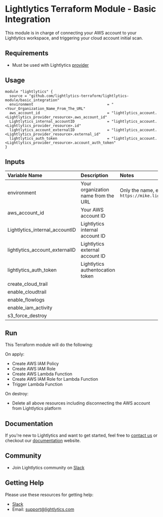 Lightlytics Terraform Module - Basic Integration
===========
This module is in charge of connecting your AWS account to your Lightlytics workspace, and triggering your cloud account initial scan.


Requirements
------------
- Must be used with Lightlytics [provider](https://github.com/lightlytics-terraform/lightlytics-provider.git)


Usage
-----
```hcl
module "lightlytics" {
  source = "github.com/lightlytics-terraform/lightlytics-module/basic_integration"
  environment                                  = "<Your_Organization_Name_From_The_URL"
  aws_account_id                               = "lightlytics_account.<Lightlytics_provider_resource>.aws_account_id"
  Lightlytics_internal_accountID               = "lightlytics_account.<Lightlytics_provider_resource>.id"
  lightlytics_account_externalID               = "lightlytics_account.<Lightlytics_provider_resource>.external_id"
  lightlytics_auth_token                       = "lightlytics_account.<Lightlytics_provider_resource>.account_auth_token"
}
```

Inputs
------
| Variable Name                     | Description                             									 | Notes                                                       | Type     | Required? | Default |
| :-------------------------------- | :------------------------------------------------------------------------- | :---------------------------------------------------------- |:---------|:--------- |:--------|
| environment                       | Your organization name from the URL     									 | Only the name, e.g mike from `https://mike.lightlytics.com` | `string` | Yes       | n/a     |
| aws_account_id                    | Your AWS account ID                    									 |                                                             | `string` | Yes       | n/a     |
| Lightlytics_internal_accountID    | Lightlytics internal account ID       								     |                                                             | `string` | Yes       | n/a     |
| lightlytics_account_externalID    | Lightlytics external account ID        									 |                                                             | `string` | Yes       | n/a     |
| lightlytics_auth_token            | Lightlytics authentocation token        									 |                                                             | `string` | Yes       | n/a     | 
| create_cloud_trail                |                                      									     |                                                             | `bool`   | No        | `false` |
| enable_cloudtrail                 |                                     									     |															   | `bool`   | No        | `true`  |
| enable_flowlogs                   |                                									         |															   | `bool`   | No        | `true`  |
| enable_iam_activity               |                                        									 |															   | `bool`   | No        | `true`  |
| s3_force_destroy                  |                                    									     |															   | `bool`   | No        | `true`  |


Run
---
This Terraform module will do the following:

On apply:
- Create AWS IAM Policy
- Create AWS IAM Role
- Create AWS Lambda Function
- Create AWS IAM Role for Lambda Function
- Trigger Lambda Function

On destroy:
- Delete all above resources including disconnecting the AWS account from Lightlytics platform


Documentation
-------------
If you're new to Lightlytics and want to get started, feel free to [contact us](https://www.lightlytics.com/contact-us) or checkout our [documentation](https://docs.lightlytics.com/) website.


Community
---------
- Join Lightlytics community on [Slack](https://join.slack.com/t/lightlyticscommunity/shared_invite/zt-1f7dk2yo7-xBTOU_o4tOnAjoFxfHVF8Q)


Getting Help
------------
Please use these resources for getting help:
- [Slack](https://join.slack.com/t/lightlyticscommunity/shared_invite/zt-1f7dk2yo7-xBTOU_o4tOnAjoFxfHVF8Q)
- Email: support@lightlytics.com
